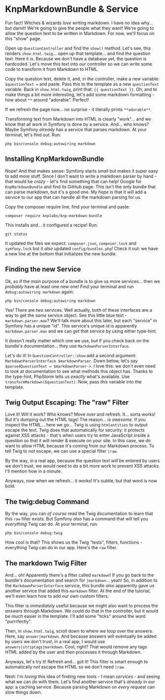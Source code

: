 # KnpMarkdownBundle & Service

Fun fact! Witches & wizards *love* writing markdown. I have no idea why... but
darnit! We're going to give the people what they want! We're going to allow the
question text to be written in Markdown. For now, we'll focus on this "show" page.

Open up `QuestionController` and find the `show()` method. Let's see,
this renders `show.html.twig`... open up that template... and find the question
text. Here it is. Because we don't have a database yet, the question is hardcoded.
Let's move this text into our controller so we can write some code to
transform it from Markdown to HTML.

Copy the question text, delete it, and, in the controller, make a new
variable: `$questionText =` and paste. Pass this to the template as a new
`questionText` variable. Back in `show.html.twig`, print that:
`{{ questionText }}`. Oh, and to make things a bit more interesting, let's
add some markdown formatting - how about `**` around "adorable". Perfect!

If we refresh the page now... no surprise - it literally prints `**adorable**`.

Transforming text from Markdown into HTML is clearly "work"... and we know
that all work in Symfony is done by a service. And... who knows? Maybe Symfony
*already* has a service that parses markdown. At your terminal, let's find out. Run:

```terminal
php bin/console debug:autowiring markdown
```

## Installing KnpMarkdownBundle

Nope! And that makes sense: Symfony starts small but makes it super easy to add more
stuff. Since I don't want to write a markdown parser by hand - that would
be *crazy* - let's find something that can help! Google for `KnpMarkdownBundle`
and find its GitHub page. This isn't the only bundle that can parse markdown, but
it's a good one. My *hope* is that it will add a service to our app that can handle
all the markdown parsing for us.

Copy the composer require line, find your terminal and paste:

```terminal
composer require knplabs/knp-markdown-bundle
```

This installs and... it configured a recipe! Run:

```terminal
git status
```

It updated the files we expect: `composer.json`, `composer.lock` and `symfony.lock` but it *also* updated `config/bundles.php`! Check it out: we
have a new line at the bottom that initializes the new bundle.

## Finding the new Service

Ok, so if the *main* purpose of a bundle is to give us more services... then we
*probably* have at least one new one! Find your terminal and run
`debug:autowiring markdown` again:

```terminal-silent
php bin/console debug:autowiring markdown
```

Yes! There are *two* services. Well actually, both of these interfaces are a way
to get the *same* service object. See this little blue text - `markdown.parser.max`?
We'll talk more about this later, but each "service" in Symfony has a unique "id".
This service's unique id is apparently `markdown.parser.max` and we can *get* that
service by using either type-hint.

It doesn't really matter which one we use, but if you check back on the bundle's
documentation... they use `MarkdownParserInterface`.

Let's do it! In `QuestionController::show` add a second argument:
`MarkdownParserInterface $markdownParser`. Down below, let's say
`$parsedQuestionText = $markdownParser->`. I love this: we don't even need to look
at documentation to see what methods this object has. Thanks to the type-hint,
PhpStorm tells us *exactly* what's available. Use `transformMarkdown($questionText)`.
Now, pass *this* variable into the template.

## Twig Output Escaping: The "raw" Filter

Love it! Will it work? Who knows? Move over and refresh. It... sorta works! But
it's dumping out the HTML tags! The reason... is *awesome*. If you inspect the
HTML... here we go... Twig is using `htmlentities` to output escape the text. Twig
does that automatically for security: it protects against XSS attacks - that's when
users try to enter JavaScript inside a question so that it will render & execute
on your site. In this case, we *do* want to allow HTML because it's coming from
our Markdown process. To tell Twig to *not* escape, we can use a special filter
`|raw`.

By the way, in a real app, because the question text *will* be entered by users
we don't trust, we *would* need to do a bit more work to prevent XSS attacks. I'll
mention how in a minute.

Anyways, now when we refresh... it works! It's subtle, but that word is now bold.

## The twig:debug Command

By the way, you can *of course* read the Twig documentation to learn that this
`raw` filter exists. But Symfony *also* has a command that will tell you *everything*
Twig can do. At your terminal, run:

```terminal
php bin/console debug:twig
```

How cool is that? This shows us the Twig "tests", filters, functions - everything
Twig can do in our app. Here's the `raw` filter.

## The markdown Twig Filter

And... oh! Apparently there's a filter called `markdown`! If you go back to the
bundle's documentation and search for `|markdown`... yeah! So, in addition to the
`MarkdownParserInterface` service, this bundle *also* apparently gave us another
service that added this `markdown` filter. At the end of the tutorial, we'll even
learn how to add our *own* custom filters.

This filter is *immediately* useful because we might also want to process the
*answers* through Markdown. We could do that in the controller, but it would
be *much* easier in the template. I'll add some "ticks" around the word "purrrfectly".

Then, in `show.html.twig`, scroll down to where we loop over the answers. Here,
say `answer|markdown`. And because answers will eventually be added by users
we don't trust, in a real app, I would use `answers|striptags|markdown`. Cool, right?
That would remove any tags HTML added by the user and *then* processes it through
Markdown.

Anyways, let's try it! Refresh and... got it! This filter is smart enough to
automatically *not* escape the HTML so we don't need `|raw`.

Next: I'm *loving* this idea of finding new tools - I mean *services* - and seeing
what we can do with them. Let's find another service that's *already* in our app:
a caching service. Because parsing Markdown on *every* request can slow things down.
